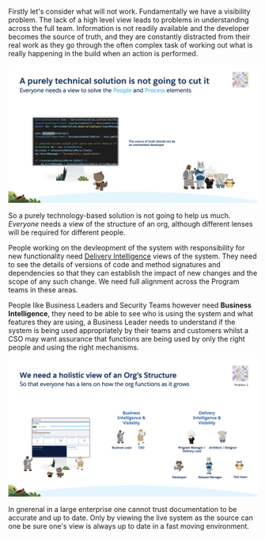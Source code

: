 
Firstly let's consider what will not work. Fundamentally we have a visibility problem. The lack of a high level view leads to problems in understanding across the full team. Information is not readily available and the developer becomes the source of truth, and they are constantly distracted from their real work as they go through the often complex task of working out what is really happening in the build when an action is performed.

![How A Solution Should Not Look](HowSolutionShouldLook.png)

So a purely technology-based solution is not going to help us much. *Everyone* needs a view of the structure of an org, although different lenses will be required for different people.

People working on the devleopment of the system with responsibility for new functionality need [Delivery Intelligence](./DeliveryIntelligence.md)
 views of the system. They need to see the details of versions of code and method signatures and dependencies so that they can establish the impact of new changes and the scope of any such change. We need full alignment across the Program teams in these areas.

People like Business Leaders and Security Teams however need **Business Intelligence**, they need to be able to see who is using the system and what features they are using, a Business Leader needs to understand if the system is being used appropriately by their teams and customers whilst a CSO may want assurance that functions are being used by only the right people and using the right mechanisms.



![How A Solution Should Look](HowSolutionShouldLook2.png)


In gnerenal in a large enterprise one cannot trust documentation to be accurate and up to date. Only by viewing the live system as the source can one be sure one's view is always up to date in a fast moving environment.


